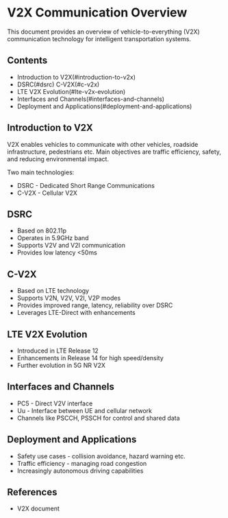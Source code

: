 
# V2X Communication Overview

This document provides an overview of vehicle-to-everything (V2X) communication technology for intelligent transportation systems.

## Contents

- Introduction to V2X(#introduction-to-v2x)
- DSRC(#dsrc) 
  C-V2X(#c-v2x)
- LTE V2X Evolution(#lte-v2x-evolution)  
- Interfaces and Channels(#interfaces-and-channels)
- Deployment and Applications(#deployment-and-applications)

## Introduction to V2X

V2X enables vehicles to communicate with other vehicles, roadside infrastructure, pedestrians etc. Main objectives are traffic efficiency, safety, and reducing environmental impact.

Two main technologies:

- DSRC - Dedicated Short Range Communications 
- C-V2X - Cellular V2X

## DSRC 

- Based on 802.11p 
- Operates in 5.9GHz band
- Supports V2V and V2I communication
- Provides low latency <50ms

## C-V2X

- Based on LTE technology
- Supports V2N, V2V, V2I, V2P modes
- Provides improved range, latency, reliability over DSRC
- Leverages LTE-Direct with enhancements 

## LTE V2X Evolution 

- Introduced in LTE Release 12
- Enhancements in Release 14 for high speed/density
- Further evolution in 5G NR V2X

## Interfaces and Channels

- PC5 - Direct V2V interface
- Uu - Interface between UE and cellular network
- Channels like PSCCH, PSSCH for control and shared data

## Deployment and Applications

- Safety use cases - collision avoidance, hazard warning etc.
- Traffic efficiency - managing road congestion
- Increasingly autonomous driving capabilities

## References

- V2X document
